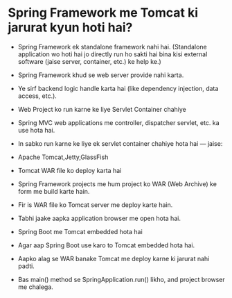 

# Spring Framework me Tomcat ki jarurat kyun hoti hai?
- Spring Framework ek standalone framework nahi hai. (Standalone application wo hoti hai jo directly run ho sakti hai bina kisi external software (jaise server, container, etc.) ke help ke.)
- Spring Framework khud se web server provide nahi karta.
- Ye sirf backend logic handle karta hai (like dependency injection, data access, etc.).

- Web Project ko run karne ke liye Servlet Container chahiye
- Spring MVC web applications me controller, dispatcher servlet, etc. ka use hota hai.

- In sabko run karne ke liye ek servlet container chahiye hota hai — jaise:
- Apache Tomcat,Jetty,GlassFish

- Tomcat WAR file ko deploy karta hai
- Spring Framework projects me hum project ko WAR (Web Archive) ke form me build karte hain.
- Fir is WAR file ko Tomcat server me deploy karte hain.
- Tabhi jaake aapka application browser me open hota hai.

- Spring Boot me Tomcat embedded hota hai
- Agar aap Spring Boot use karo to Tomcat embedded hota hai.
- Aapko alag se WAR banake Tomcat me deploy karne ki jarurat nahi padti.
- Bas main() method se SpringApplication.run() likho, and project browser me chalega.

